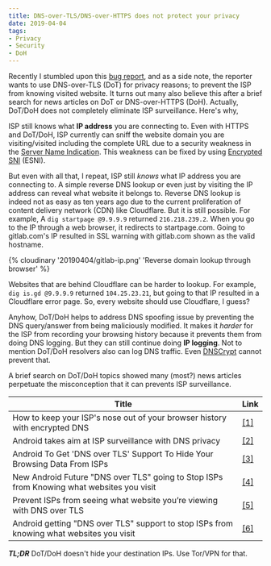 ```yaml
---
title: DNS-over-TLS/DNS-over-HTTPS does not protect your privacy
date: 2019-04-04
tags:
- Privacy
- Security
- DoH
---
```


Recently I stumbled upon this [bug report](https://lists.zx2c4.com/pipermail/wireguard/2019-February/003902.html), and as a side note, the reporter wants to use DNS-over-TLS (DoT) for privacy reasons; to prevent the ISP from knowing visited website. It turns out many also believe this after a brief search for news articles on DoT or DNS-over-HTTPS (DoH). Actually, DoT/DoH does not completely eliminate ISP surveillance. Here's why,

<!-- more -->

ISP still knows what **IP address** you are connecting to. Even with HTTPS and DoT/DoH, ISP currently can sniff the website domain you are visiting/visited including the complete URL due to a security weakness in the [Server Name Indication](https://en.wikipedia.org/wiki/Server_Name_Indication). This weakness can be fixed by using [Encrypted SNI](https://blog.cloudflare.com/esni/) (ESNI).

But even with all that, I repeat, ISP still *knows* what IP address you are connecting to. A simple reverse DNS lookup or even just by visiting the IP address can reveal what website it belongs to. Reverse DNS lookup is indeed not as easy as ten years ago due to the current proliferation of content delivery network (CDN) like Cloudflare. But it is still possible. For example, A `dig startpage @9.9.9.9` returned `216.218.239.2`. When you go to the IP through a web browser, it redirects to startpage.com. Going to gitlab.com's IP resulted in SSL warning with gitlab.com shown as the valid hostname.

{% cloudinary '20190404/gitlab-ip.png' 'Reverse domain lookup through browser' %}

Websites that are behind Cloudflare can be harder to lookup. For example, `dig is.gd @9.9.9.9` returned `104.25.23.21`, but going to that IP resulted in a Cloudflare error page. So, every website should use Cloudflare, I guess?

Anyhow, DoT/DoH helps to address DNS spoofing issue by preventing the DNS query/answer from being maliciously modified. It makes it *harder* for the ISP from recording your browsing history because it prevents them from doing DNS logging. But they can still continue doing **IP logging**. Not to mention DoT/DoH resolvers also can log DNS traffic. Even [DNSCrypt](https://en.wikipedia.org/wiki/DNSCrypt) cannot prevent that.

A brief search on DoT/DoH topics showed many (most?) news articles perpetuate the misconception that it can prevents ISP surveillance.

Title | Link
--- | ---
How to keep your ISP's nose out of your browser history with encrypted DNS | [[1]](https://arstechnica.com/information-technology/2018/04/how-to-keep-your-isps-nose-out-of-your-browser-history-with-encrypted-dns/)
Android takes aim at ISP surveillance with DNS privacy | [[2]](https://nakedsecurity.sophos.com/2017/10/27/android-takes-aim-at-isp-surveillance-with-dns-privacy/)
Android To Get 'DNS over TLS' Support To Hide Your Browsing Data From ISPs | [[3]](https://wccftech.com/android-dns-over-tls-isp/)
New Android Future "DNS over TLS" going to Stop ISPs from Knowing what websites you visit | [[4]](https://gbhackers.com/dns-over-tls/)
Prevent ISPs from seeing what website you’re viewing with DNS over TLS | [[5]](https://www.thesslstore.com/blog/what-is-dns-over-tls/)
Android getting "DNS over TLS" support to stop ISPs from knowing what websites you visit | [[6]](https://www.xda-developers.com/android-dns-over-tls-website-privacy/)




***TL;DR*** DoT/DoH doesn't hide your destination IPs. Use Tor/VPN for that.
